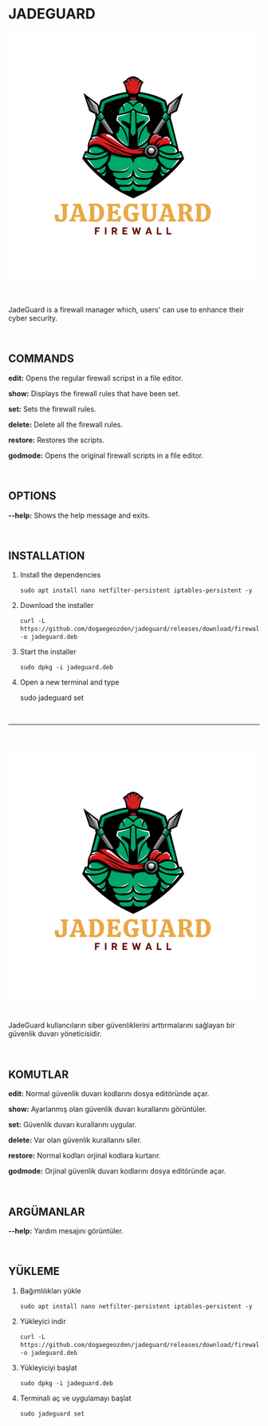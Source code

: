 # JADEGUARD

![JadeGuardLogo](https://raw.githubusercontent.com/dogaegeozden/jadeguard/main/app_images/JadeGuard.png)

<br>

JadeGuard is a firewall manager which, users' can use to enhance their cyber security.

<br>

## COMMANDS

__edit:__ Opens the regular firewall scripst in a file editor.

__show:__ Displays the firewall rules that have been set.

__set:__ Sets the firewall rules.

__delete:__ Delete all the firewall rules.

__restore:__ Restores the scripts.

__godmode:__ Opens the original firewall scripts in a file editor.

<br>

## OPTIONS

__--help:__ Shows the help message and exits.

<br>

## INSTALLATION

1) Install the dependencies
	
       sudo apt install nano netfilter-persistent iptables-persistent -y

2) Download the installer
	
       curl -L https://github.com/dogaegeozden/jadeguard/releases/download/firewall/jadeguard.deb -o jadeguard.deb

3) Start the installer

       sudo dpkg -i jadeguard.deb

4) Open a new terminal and type

      sudo jadeguard set

<br>

---

<br>

![JadeGuardLogo](https://raw.githubusercontent.com/dogaegeozden/jadeguard/main/app_images/JadeGuard.png)

<br>

JadeGuard kullancıların siber güvenliklerini arttırmalarını sağlayan bir güvenlik duvarı yöneticisidir.

<br>

## KOMUTLAR

__edit:__ Normal güvenlik duvarı kodlarını dosya editöründe açar.

__show:__ Ayarlanmış olan güvenlik duvarı kurallarını görüntüler.

__set:__ Güvenlik duvarı kurallarını uygular.

__delete:__ Var olan güvenlik kurallarını siler.

__restore:__ Normal kodları orjinal kodlara kurtarır.

__godmode:__ Orjinal güvenlik duvarı kodlarını dosya editöründe açar.

<br>

## ARGÜMANLAR

__--help:__ Yardım mesajını görüntüler.

<br>

## YÜKLEME

1) Bağımlılıkları yükle
	
       sudo apt install nano netfilter-persistent iptables-persistent -y

2) Yükleyici indir
	
       curl -L https://github.com/dogaegeozden/jadeguard/releases/download/firewall/jadeguard.deb -o jadeguard.deb

3) Yükleyiciyi başlat

       sudo dpkg -i jadeguard.deb

4) Terminali aç ve uygulamayı başlat

       sudo jadeguard set
